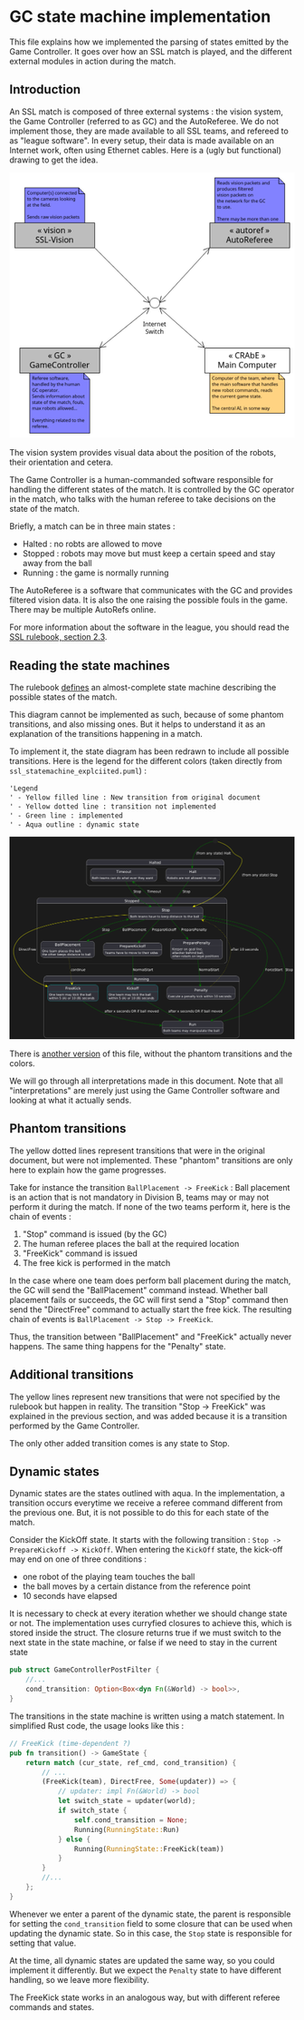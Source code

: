 # GC state machine implementation
This file explains how we implemented the parsing of states emitted by the Game Controller.
It goes over how an SSL match is played, and the different external modules in action
during the match.

## Introduction
An SSL match is composed of three external systems : the vision system, the Game Controller (referred to as GC) and the AutoReferee.
We do not implement those, they are made available to all SSL teams, and refereed to as "league software".
In every setup, their data is made available on an Internet work, often using Ethernet cables.
Here is a (ugly but functional) drawing to get the idea.

![External systems diagram](./external_systems_diagram.png)

The vision system provides visual data about the position of the robots, their orientation and cetera.

The Game Controller is a human-commanded software responsible for handling the different states of the match.
It is controlled by the GC operator in the match, who talks with the human referee to take decisions
on the state of the match.

Briefly, a match can be in three main states :
- Halted : no robts are allowed to move
- Stopped : robots may move but must keep a certain speed and stay away from the ball
- Running : the game is normally running

The AutoReferee is a software that communicates with the GC and provides filtered vision data.
It is also the one raising the possible fouls in the game. There may be multiple AutoRefs online.

For more information about the software in the league, you should read the [SSL rulebook, section 2.3](https://robocup-ssl.github.io/ssl-rules/sslrules.pdf).

## Reading the state machines
The rulebook [defines](https://robocup-ssl.github.io/ssl-rules/sslrules.pdf#%5B%7B%22num%22%3A581%2C%22gen%22%3A0%7D%2C%7B%22name%22%3A%22XYZ%22%7D%2C0%2C381.41%2Cnull%5D)
an almost-complete state machine describing the possible states of the match.

This diagram cannot be implemented as such, because of some phantom transitions, and also missing ones.
But it helps to understand it as an explanation of the transitions happening in a match.

To implement it, the state diagram has been redrawn to include all possible transitions.
Here is the legend for the different colors (taken directly from `ssl_statemachine_explciited.puml`) :

```
'Legend
' - Yellow filled line : New transition from original document
' - Yellow dotted line : transition not implemented
' - Green line : implemented
' - Aqua outline : dynamic state
```

![State machine interpreted and explained](./ssl_statemachine_explicited.png)

There is [another version](./ssl_statemachine_implemented.puml) of this file, without the phantom transitions and the colors.

We will go through all interpretations made in this document.
Note that all "interpretations" are merely just using the Game Controller software
and looking at what it actually sends.

## Phantom transitions
The yellow dotted lines represent transitions that were in the original document, but were not implemented.
These "phantom" transitions are only here to explain how the game progresses.

Take for instance the transition `BallPlacement -> FreeKick` :
Ball placement is an action that is not mandatory in Division B, teams may or may not perform it during the match.
If none of the two teams perform it, here is the chain of events :
1. "Stop" command is issued (by the GC)
2. The human referee places the ball at the required location
3. "FreeKick" command is issued
4. The free kick is performed in the match

In the case where one team does perform ball placement during the match,
the GC will send the "BallPlacement" command instead.
Whether ball placement fails or succeeds, the GC will first send a "Stop" command
then send the "DirectFree" command to actually start the free kick.
The resulting chain of events is `BallPlacement -> Stop -> FreeKick`.

Thus, the transition between "BallPlacement" and "FreeKick" actually never happens.
The same thing happens for the "Penalty" state.

## Additional transitions
The yellow lines represent new transitions that were not specified by the rulebook but happen in reality.
The transition "Stop -> FreeKick" was explained in the previous section, and was added because it is a
transition performed by the Game Controller.

The only other added transition comes is any state to Stop.

## Dynamic states
Dynamic states are the states outlined with aqua.
In the implementation, a transition occurs everytime we receive a referee command different from the previous one.
But, it is not possible to do this for each state of the match.

Consider the KickOff state. It starts with the following transition : `Stop -> PrepareKickoff -> KickOff`.
When entering the `KickOff` state, the kick-off may end on one of three conditions :
- one robot of the playing team touches the ball
- the ball moves by a certain distance from the reference point
- 10 seconds have elapsed

It is necessary to check at every iteration whether we should change state or not.
The implementation uses curryfied closures to achieve this, which is stored inside the struct.
The closure returns true if we must switch to the next state in the state machine,
or false if we need to stay in the current state
```rust
pub struct GameControllerPostFilter {
    //...
    cond_transition: Option<Box<dyn Fn(&World) -> bool>>,
}
```

The transitions in the state machine is written using a match statement.
In simplified Rust code, the usage looks like this :

```rust
// FreeKick (time-dependent ?)
pub fn transition() -> GameState {
    return match (cur_state, ref_cmd, cond_transition) {
        // ...
        (FreeKick(team), DirectFree, Some(updater)) => {
            // updater: impl Fn(&World) -> bool
            let switch_state = updater(world);
            if switch_state {
                self.cond_transition = None;
                Running(RunningState::Run)
            } else {
                Running(RunningState::FreeKick(team))
            }
        }
        //...
    };
}
```
Whenever we enter a parent of the dynamic state, the parent is responsible for setting the `cond_transition` field
to some closure that can be used when updating the dynamic state.
So in this case, the `Stop` state is responsible for setting that value.

At the time, all dynamic states are updated the same way, so you could implement it differently.
But we expect the `Penalty` state to have different handling, so we leave more flexibility.

The FreeKick state works in an analogous way, but with different referee commands and states.